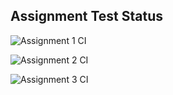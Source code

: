 ## Assignment Test Status

![Assignment 1 CI](https://github.com/ihemangb07/c756-exer/actions/workflows/ci-a1.yml/badge.svg)

![Assignment 2 CI](https://github.com/ihemangb07/c756-exer/actions/workflows/ci-a2.yml/badge.svg)

![Assignment 3 CI](https://github.com/ihemangb07/c756-exer/actions/workflows/ci-a3.yml/badge.svg)
